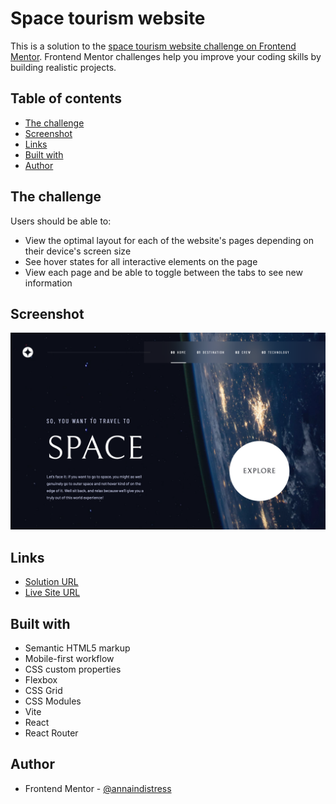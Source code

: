 # Space tourism website

This is a solution to the [space tourism website challenge on Frontend Mentor](https://www.frontendmentor.io/challenges/space-tourism-multipage-website-gRWj1URZ3). Frontend Mentor challenges help you improve your coding skills by building realistic projects.

## Table of contents

- [The challenge](#the-challenge)
- [Screenshot](#screenshot)
- [Links](#links)
- [Built with](#built-with)
- [Author](#author)

## The challenge

Users should be able to:

- View the optimal layout for each of the website's pages depending on their device's screen size
- See hover states for all interactive elements on the page
- View each page and be able to toggle between the tabs to see new information

## Screenshot

![Home page](./screenshot-home.png)

## Links

- [Solution URL](https://github.com/annaindistress/frontend-mentor-space-tourism-website)
- [Live Site URL](https://annaindistress.github.io/frontend-mentor-space-tourism-website/)

## Built with

- Semantic HTML5 markup
- Mobile-first workflow
- CSS custom properties
- Flexbox
- CSS Grid
- CSS Modules
- Vite
- React
- React Router

## Author

- Frontend Mentor - [@annaindistress](https://www.frontendmentor.io/profile/annaindistress)
